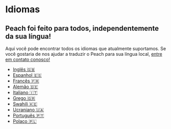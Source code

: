 # Idiomas

## Peach foi feito para todos, independentemente da sua língua!

Aqui você pode encontrar todos os idiomas que atualmente suportamos.
Se você gostaria de nos ajudar a traduzir o Peach para sua língua local, [entre em contato conosco!](mailto:hello@peachbitcoin.com)

- [Inglês 🇬🇧](/)
- [Espanhol 🇪🇸](/es)
- [Francês 🇫🇷](/fr)
- [Alemão 🇩🇪](/de)
- [Italiano 🇮🇹](/it)
- [Grego 🇬🇷](/el)
- [Swahili 🇰🇪](/sw)
- [Ucraniano 🇺🇦](/uk)
- [Português 🇵🇹](/pt)
- [Polaco 🇵🇱](/pl)
